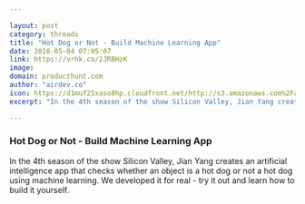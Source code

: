 ```yaml
---

layout: post
category: threads
title: "Hot Dog or Not - Build Machine Learning App"
date: 2018-05-04 07:05:07
link: https://vrhk.co/2JRBHzK
image: 
domain: producthunt.com
author: "airdev.co"
icon: https://d1muf25xaso8hp.cloudfront.net/http://s3.amazonaws.com%2Fappforest_uf%2Ff1479885245345x555586392758414140%2F05_Open_Sans_Havelock_Blue_and_White.png?w=195&h=&dpr=2&fit=max
excerpt: "In the 4th season of the show Silicon Valley, Jian Yang creates an artificial intelligence app that checks whether an object is a hot dog or not a hot dog using machine learning. We developed it for real - try it out and learn how to build it yourself."

---
```


### Hot Dog or Not - Build Machine Learning App

In the 4th season of the show Silicon Valley, Jian Yang creates an artificial intelligence app that checks whether an object is a hot dog or not a hot dog using machine learning. We developed it for real - try it out and learn how to build it yourself.